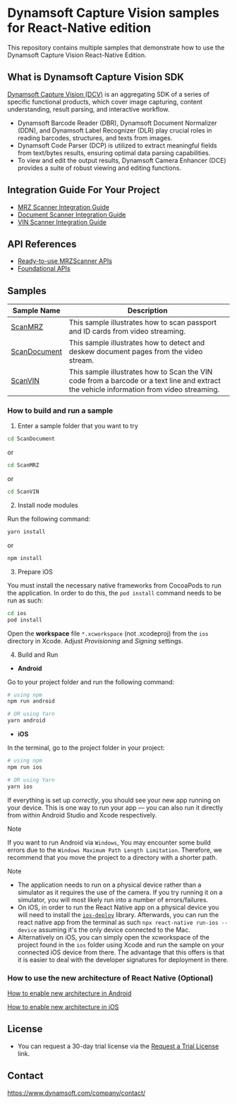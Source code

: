 # Dynamsoft Capture Vision samples for React-Native edition

This repository contains multiple samples that demonstrate how to use the Dynamsoft Capture Vision React-Native Edition.

## What is Dynamsoft Capture Vision SDK

[Dynamsoft Capture Vision (DCV)](https://www.dynamsoft.com/capture-vision/docs/core/introduction/) is an aggregating SDK of a series of specific functional products, which cover image capturing, content understanding, result parsing, and interactive workflow.

- Dynamsoft Barcode Reader (DBR), Dynamsoft Document Normalizer (DDN), and Dynamsoft Label Recognizer (DLR) play crucial roles in reading barcodes, structures, and texts from images.
- Dynamsoft Code Parser (DCP) is utilized to extract meaningful fields from text/bytes results, ensuring optimal data parsing capabilities.
- To view and edit the output results, Dynamsoft Camera Enhancer (DCE) provides a suite of robust viewing and editing functions.

## Integration Guide For Your Project

- [MRZ Scanner Integration Guide](./guide-scan-mrz.md)
- [Document Scanner Integration Guide](./guide-scan-document.md)
- [VIN Scanner Integration Guide](./guide-scan-vin.md)

## API References

- [Ready-to-use MRZScanner APIs](https://dynamsoft.github.io/capture-vision-react-native-samples/APIReferences/dynamsoft-mrz-scanner-bundle-react-native)
- [Foundational APIs](https://dynamsoft.github.io/capture-vision-react-native-samples/APIReferences/dynamsoft-capture-vision-react-native)

## Samples

| Sample Name                                          | Description                                                                                                            |
|------------------------------------------------------|------------------------------------------------------------------------------------------------------------------------|
| [ScanMRZ](ScanMRZ) | This sample illustrates how to scan passport and ID cards from video streaming.                                        |
| [ScanDocument](ScanDocument) | This sample illustrates how to detect and deskew document pages from the video stream.                                 |
| [ScanVIN](ScanVIN) | This sample illustrates how to Scan the VIN code from a barcode or a text line and extract the vehicle information  from video streaming. |

### How to build and run a sample

1. Enter a sample folder that you want to try

```bash
cd ScanDocument
```

or

```bash
cd ScanMRZ
```

or

```bash
cd ScanVIN
```

2. Install node modules

Run the following command:

```bash
yarn install
```

or

```bash
npm install
```

3. Prepare iOS

You must install the necessary native frameworks from CocoaPods to run the application. In order to do this, the `pod install` command needs to be run as such:

```bash
cd ios
pod install
```

Open the **workspace** file `*.xcworkspace` (not .xcodeproj) from the `ios` directory in Xcode. Adjust *Provisioning* and *Signing* settings.

4. Build and Run

- **Android**

Go to your project folder and run the following command:

```bash
# using npm
npm run android

# OR using Yarn
yarn android
```

- **iOS**

In the terminal, go to the project folder in your project:

```bash
# using npm
npm run ios

# OR using Yarn
yarn ios
```

If everything is set up _correctly_, you should see your new app running on your device.
This is one way to run your app — you can also run it directly from within Android Studio and Xcode respectively.

> [!NOTE]
> If you want to run Android via `Windows`, You may encounter some build errors due to the `Windows Maximum Path Length Limitation`.
> Therefore, we recommend that you move the project to a directory with a shorter path.

> [!NOTE]
>
>- The application needs to run on a physical device rather than a simulator as it requires the use of the camera. If you try running it on a simulator, you will most likely run into a number of errors/failures.
>- On iOS, in order to run the React Native app on a physical device you will need to install the [`ios-deploy`](https://www.npmjs.com/package/ios-deploy) library. Afterwards, you can run the react native app from the terminal as such `npx react-native run-ios --device` assuming it's the only device connected to the Mac.
>- Alternatively on iOS, you can simply open the xcworkspace of the project found in the `ios` folder using Xcode and run the sample on your connected iOS device from there. The advantage that this offers is that it is easier to deal with the developer signatures for deployment in there.

### How to use the new architecture of React Native (Optional)

[How to enable new architecture in Android](https://reactnative.dev/architecture/landing-page#android)

[How to enable new architecture in iOS](https://reactnative.dev/architecture/landing-page#ios)

## License

- You can request a 30-day trial license via the [Request a Trial License](https://www.dynamsoft.com/customer/license/trialLicense?product=dcv&utm_source=github&package=mobile) link.

## Contact

https://www.dynamsoft.com/company/contact/
